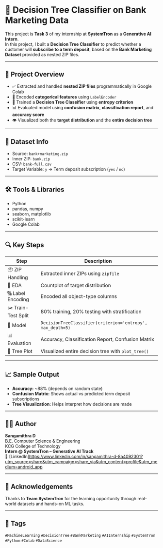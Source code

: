 # 🌳 Decision Tree Classifier on Bank Marketing Data

This project is **Task 3** of my internship at **SystemTron** as a **Generative AI Intern**.  
In this project, I built a **Decision Tree Classifier** to predict whether a customer will **subscribe to a term deposit**, based on the **Bank Marketing Dataset** provided as nested ZIP files.

---

## 📂 Project Overview

- ✅ Extracted and handled **nested ZIP files** programmatically in Google Colab  
- 🧼 Encoded **categorical features** using `LabelEncoder`  
- 🌳 Trained a **Decision Tree Classifier** using **entropy criterion**  
- 📊 Evaluated model using **confusion matrix**, **classification report**, and **accuracy score**  
- 👁️ Visualized both the **target distribution** and the **entire decision tree**

---

## 📁 Dataset Info

- Source: `bank+marketing.zip`  
- Inner ZIP: `bank.zip`  
- CSV: `bank-full.csv`  
- Target Variable: `y` → Term deposit subscription (`yes` / `no`)

---

## 🛠️ Tools & Libraries

- Python
- pandas, numpy
- seaborn, matplotlib
- scikit-learn
- Google Colab

---

## 🔍 Key Steps

| Step | Description |
|------|-------------|
| 📦 ZIP Handling | Extracted inner ZIPs using `zipfile` |
| 🧪 EDA | Countplot of target distribution |
| 🔠 Label Encoding | Encoded all object-type columns |
| ✂️ Train-Test Split | 80% training, 20% testing with stratification |
| 🧠 Model | `DecisionTreeClassifier(criterion='entropy', max_depth=5)` |
| 📊 Evaluation | Accuracy, Classification Report, Confusion Matrix |
| 🌳 Tree Plot | Visualized entire decision tree with `plot_tree()` |

---

## 📈 Sample Output

- **Accuracy:** ~88% (depends on random state)
- **Confusion Matrix:** Shows actual vs predicted term deposit subscriptions
- **Tree Visualization:** Helps interpret how decisions are made

---

## 👩‍💻 Author

**Sangamithra D**  
B.E. Computer Science & Engineering  
KCG College of Technology  
**Intern @ SystemTron – Generative AI Track**  
🔗 [LinkedIn]https://www.linkedin.com/in/sangamithra-d-8a4092301?utm_source=share&utm_campaign=share_via&utm_content=profile&utm_medium=android_app

---


## 🙏 Acknowledgements

Thanks to **Team SystemTron** for the learning opportunity through real-world datasets and hands-on ML tasks.

---

## 🔖 Tags

`#MachineLearning` `#DecisionTree` `#BankMarketing` `#AIInternship` `#SystemTron` `#Python` `#Colab` `#DataScience`
